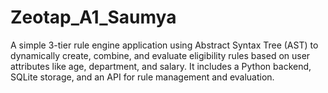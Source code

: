 # Zeotap_A1_Saumya
A simple 3-tier rule engine application using Abstract Syntax Tree (AST) to dynamically create, combine, and evaluate eligibility rules based on user attributes like age, department, and salary. It includes a Python backend, SQLite storage, and an API for rule management and evaluation.
